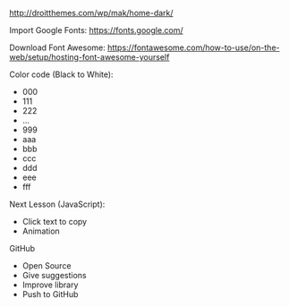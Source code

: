 http://droitthemes.com/wp/mak/home-dark/

Import Google Fonts:
https://fonts.google.com/

Download Font Awesome:
https://fontawesome.com/how-to-use/on-the-web/setup/hosting-font-awesome-yourself

Color code (Black to White):
- 000
- 111
- 222
- ...
- 999
- aaa
- bbb
- ccc
- ddd
- eee
- fff

Next Lesson (JavaScript):
- Click text to copy
- Animation


GitHub
- Open Source 
- Give suggestions
- Improve library
- Push to GitHub